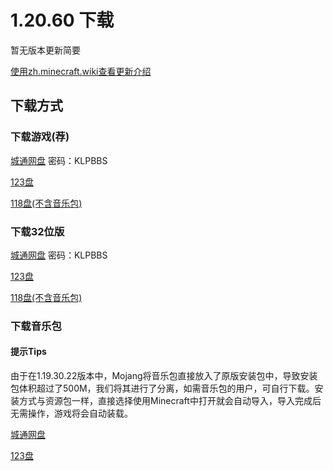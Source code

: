 # 1.20.60 下载
暂无版本更新简要

[使用zh.minecraft.wiki查看更新介绍](https://zh.minecraft.wiki/w/基岩版1.20.60)
## 下载方式
### 下载游戏(荐)
[城通网盘](https://url03.ctfile.com/f/19634803-1019147209-2524e3?p=KLPBBS) 密码：KLPBBS

[123盘](https://www.123pan.com/s/9HM9-kQT7A.html)

[118盘(不含音乐包)](https://118pan.com/b1155657)

### 下载32位版
[城通网盘](https://url03.ctfile.com/f/19634803-1019146873-d21eee?p=KLPBBS) 密码：KLPBBS

[123盘](https://www.123pan.com/s/9HM9-mQT7A.html)

[118盘(不含音乐包)](https://118pan.com/b1155659)

### 下载音乐包
#### 提示Tips
由于在1.19.30.22版本中，Mojang将音乐包直接放入了原版安装包中，导致安装包体积超过了500M，我们将其进行了分离，如需音乐包的用户，可自行下载。安装方式与资源包一样，直接选择使用Minecraft中打开就会自动导入，导入完成后无需操作，游戏将会自动装载。

[城通网盘](https://url50.ctfile.com/f/53204350-1019420260-9bb9b4?p=misaka)

[123盘](https://www.123pan.com/s/9HM9-VDzlA.html)
